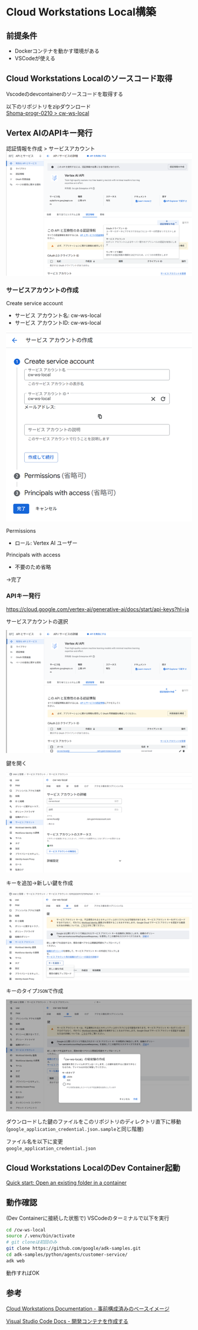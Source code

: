 # Cloud Workstations Local構築

## 前提条件

- Dockerコンテナを動かす環境がある
- VSCodeが使える

## Cloud Workstations Localのソースコード取得

Vscodeのdevcontainerのソースコードを取得する  

以下のリポジトリをzipダウンロード  
[Shoma-progr-0210 > cw-ws-local](https://github.com/Shoma-progr-0210/cw-ws-local/tree/main)

## Vertex AIのAPIキー発行

認証情報を作成 > サービスアカウント  
![認証情報を作成](images/create_service_account_001.png)

### サービスアカウントの作成

Create service account

- サービス アカウント名: cw-ws-local
- サービス アカウントID: cw-ws-local

![サービスアカウントの作成](images/create_service_account_002.png)

Permissions

- ロール: Vertex AI ユーザー

Principals with access

- 不要のため省略

→完了

### APIキー発行

https://cloud.google.com/vertex-ai/generative-ai/docs/start/api-keys?hl=ja

サービスアカウントの選択

![サービスアカウントの選択](images/create_service_account_003.png)

鍵を開く

![鍵を開く](images/create_service_account_004.png)

キーを追加→新しい鍵を作成

![新しい鍵を作成](images/create_service_account_005.png)

キーのタイプ`JSON`で作成

![秘密鍵の作成](images/create_service_account_006.png)

ダウンロードした鍵のファイルをこのリポジトリのディレクトリ直下に移動(`google_application_credential.json.sample`と同じ階層)

ファイル名を以下に変更  
`google_application_credential.json`

## Cloud Workstations LocalのDev Container起動

[Quick start: Open an existing folder in a container](https://code.visualstudio.com/docs/devcontainers/containers#_quick-start-open-an-existing-folder-in-a-container)

## 動作確認

(Dev Containerに接続した状態で) VSCodeのターミナルで以下を実行

```bash
cd /cw-ws-local
source /.venv/bin/activate
# git cloneは初回のみ
git clone https://github.com/google/adk-samples.git
cd adk-samples/python/agents/customer-service/
adk web
```

動作すればOK

## 参考

[Cloud Workstations Documentation - 事前構成済みのベースイメージ](https://cloud.google.com/workstations/docs/preconfigured-base-images?hl=ja)

[Visual Studio Code Docs - 開発コンテナを作成する](https://code.visualstudio.com/docs/devcontainers/create-dev-container)
